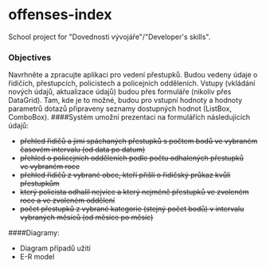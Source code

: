 # offenses-index
School project for "Dovednosti vývojáře"/"Developer's skills".

### Objectives
Navrhněte a zpracujte aplikaci pro vedení přestupků.
Budou vedeny údaje o řidičích, přestupcích, policistech a policejních odděleních.
Vstupy (vkládání nových údajů, aktualizace údajů) budou přes formuláře (nikoliv přes DataGrid).
Tam, kde je to možné, budou pro vstupní hodnoty a hodnoty parametrů dotazů připraveny seznamy dostupných hodnot (ListBox, ComboBox).
####Systém umožní prezentaci na formulářích následujících údajů:

* ~~přehled řidičů a jimi spáchaných přestupků s počtem bodů ve vybraném časovém intervalu (od data po datum)~~
* ~~přehled o policejních odděleních podle počtu odhalených přestupků ve vybraném roce~~
* ~~přehled řidičů z vybrané obce, kteří přišli o řidičský průkaz kvůli přestupkům~~
* ~~který policista odhalil nejvíce a který nejméně přestupků ve zvoleném roce a ve zvoleném oddělení~~
* ~~počet přestupků z vybrané kategorie (stejný počet bodů) v intervalu vybraných měsíců (od měsíce po měsíc)~~


####Diagramy:
* Diagram případů užití
* E-R model	
